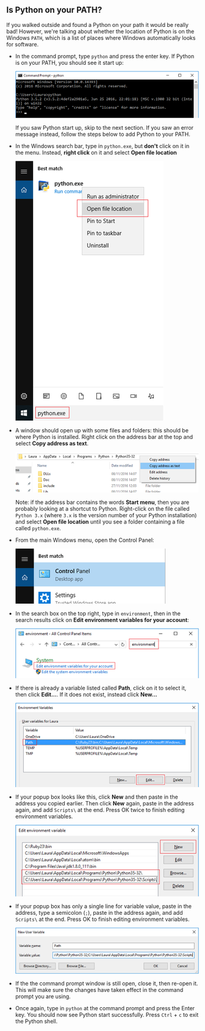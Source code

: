 ## Is Python on your PATH?

If you walked outside and found a Python on your path it would be really bad! However, we're talking about whether the location of Python is on the Windows `PATH`, which is a list of places where Windows automatically looks for software.

- In the command prompt, type `python` and press the enter key. If Python is on your PATH, you should see it start up:

    ![Python is on the path](images/python-working.png)

    If you saw Python start up, skip to the next section. If you saw an error message instead, follow the steps below to add Python to your PATH.

- In the Windows search bar, type in `python.exe`, but **don't** click on it in the menu. Instead, **right click** on it and select **Open file location**

    ![Find where Python is installed](images/find-python-location.png)

- A window should open up with some files and folders: this should be where Python is installed. Right click on the address bar at the top and select **Copy address as text**.

    ![Copy Python location](images/copy-address.png)

    Note: if the address bar contains the words **Start menu**, then you are probably looking at a shortcut to Python. Right-click on the file called `Python 3.x` (where `3.x` is the version number of your Python installation) and select **Open file location** until you see a folder containing a file called `python.exe`.

- From the main Windows menu, open the Control Panel:

    ![Open control panel](images/control-panel.png)

- In the search box on the top right, type in `environment`, then in the search results click on **Edit environment variables for your account**:

    ![Environment variables](images/environment.png)

- If there is already a variable listed called **Path**, click on it to select it, then click **Edit...**. If it does not exist, instead click **New...**

    ![Access path variable](images/env-variables.png)    

- If your popup box looks like this, click **New** and then paste in the address you copied earlier. Then click **New** again, paste in the address again, and add `Scripts\` at the end. Press OK twice to finish editing environment variables.

    ![Add Python to the path](images/add-python-path.png)  

- If your popup box has only a single line for variable value, paste in the address, type a semicolon (`;`), paste in the address again, and add `Scripts\` at the end. Press OK to finish editing environment variables.

    ![Add path in a single line box](images/small-popups.png)  

- If the the command prompt window is still open, close it, then re-open it. This will make sure the changes have taken effect in the command prompt you are using.

- Once again, type in `python` at the command prompt and press the Enter key. You should now see Python start successfully. Press `Ctrl` + `c` to exit the Python shell.


